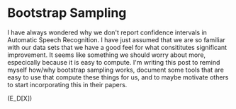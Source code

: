 <script type="text/javascript" src="http://cdn.mathjax.org/mathjax/latest/MathJax.js?config=default"></script>
# Bootstrap Sampling

I have always wondered why we don't report confidence intervals in Automatic Speech Recognition. I have just assumed that we are so familiar with our data sets that we have a good feel for what consititutes significant improvement. It seems like something we should worry about more, especically because it is easy to compute. I'm writing this post to remind myself how/why bootstrap sampling works, document some tools that are easy to use that compute these things for us, and to maybe motivate others to start incorporating this in their papers.

\(E_D[X]\)

